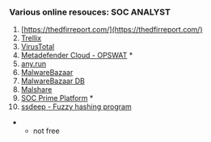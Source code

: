 ### Various online resouces: SOC ANALYST

1. [https://thedfirreport.com/](https://thedfirreport.com/)
2. [Trellix](https://www.trellix.com/blogs/research/)
3. [VirusTotal](https://www.virustotal.com/gui/)
4. [Metadefender Cloud - OPSWAT](https://metadefender.opswat.com/) *
5. [any.run](https://any.run/)
6. [MalwareBazaar](https://bazaar.abuse.ch/)
7. [MalwareBazaar DB](https://bazaar.abuse.ch/browse/)
8. [Malshare](https://malshare.com/)
9. [SOC Prime Platform](https://tdm.socprime.com/signup) *
10. [ssdeep - Fuzzy hashing program](https://ssdeep-project.github.io/ssdeep/index.html)

* - not free
